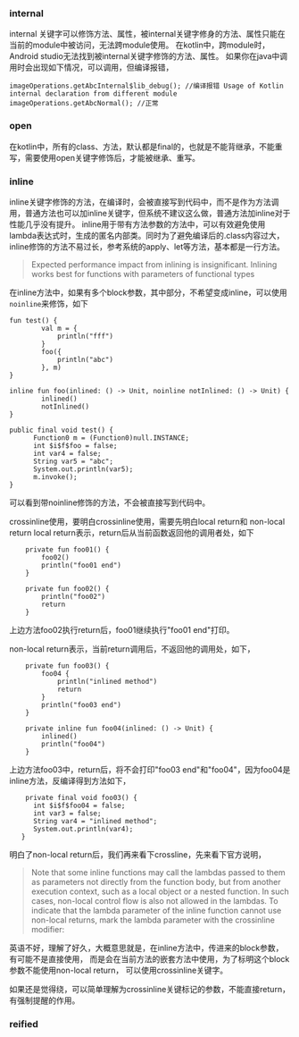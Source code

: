 ### internal
internal 关键字可以修饰方法、属性，被internal关键字修身的方法、属性只能在当前的module中被访问，无法跨module使用。
在kotlin中，跨module时，Android studio无法找到被internal关键字修饰的方法、属性。
如果你在java中调用时会出现如下情况，可以调用，但编译报错，
```
imageOperations.getAbcInternal$lib_debug(); //编译报错 Usage of Kotlin internal declaration from different module
imageOperations.getAbcNormal(); //正常
```
### open 
在kotlin中，所有的class、方法，默认都是final的，也就是不能背继承，不能重写，需要使用open关键字修饰后，才能被继承、重写。

### inline
inline关键字修饰的方法，在编译时，会被直接写到代码中，而不是作为方法调用，普通方法也可以加inline关键字，但系统不建议这么做，普通方法加inline对于性能几乎没有提升。
inline用于带有方法参数的方法中，可以有效避免使用lambda表达式时，生成的匿名内部类。同时为了避免编译后的.class内容过大，inline修饰的方法不易过长，参考系统的apply、let等方法，基本都是一行方法。
> Expected performance impact from inlining is insignificant. Inlining works best for functions with parameters of functional types

在inline方法中，如果有多个block参数，其中部分，不希望变成inline，可以使用```noinline```来修饰，如下

```
fun test() {
        val m = {
            println("fff")
        }
        foo({
            println("abc")
        }, m)
}
    
inline fun foo(inlined: () -> Unit, noinline notInlined: () -> Unit) {
        inlined()
        notInlined()
}
```
```
public final void test() {
      Function0 m = (Function0)null.INSTANCE;
      int $i$f$foo = false;
      int var4 = false;
      String var5 = "abc";
      System.out.println(var5);
      m.invoke();
}
```
可以看到带noinline修饰的方法，不会被直接写到代码中。

crossinline使用，要明白crossinline使用，需要先明白local return和 non-local return
local return表示，return后从当前函数返回他的调用者处，如下
```
    private fun foo01() {
        foo02()
        println("foo01 end")
    }
    
    private fun foo02() {
        println("foo02")
        return
    }
```
上边方法foo02执行return后，foo01继续执行"foo01 end"打印。

non-local return表示，当前return调用后，不返回他的调用处，如下，
```
    private fun foo03() {
        foo04 {
            println("inlined method")
            return
        }
        println("foo03 end")
    }

    private inline fun foo04(inlined: () -> Unit) {
        inlined()
        println("foo04")
    }
```
上边方法foo03中，return后，将不会打印"foo03 end"和"foo04"，因为foo04是inline方法，反编译得到方法如下，
```
    private final void foo03() {
      int $i$f$foo04 = false;
      int var3 = false;
      String var4 = "inlined method";
      System.out.println(var4);
   }
```
明白了non-local return后，我们再来看下crossline，先来看下官方说明，
> Note that some inline functions may call the lambdas passed to them as parameters not directly from the function body, 
> but from another execution context, such as a local object or a nested function. In such cases, non-local control flow is 
> also not allowed in the lambdas. To indicate that the lambda parameter of the inline function cannot use non-local returns, 
> mark the lambda parameter with the crossinline modifier:


英语不好，理解了好久，大概意思就是，在inline方法中，传进来的block参数，有可能不是直接使用， 而是会在当前方法的嵌套方法中使用，为了标明这个block参数不能使用non-local return，
可以使用crossinline关键字。

如果还是觉得绕，可以简单理解为crossinline关键标记的参数，不能直接return，有强制提醒的作用。
    




### reified
